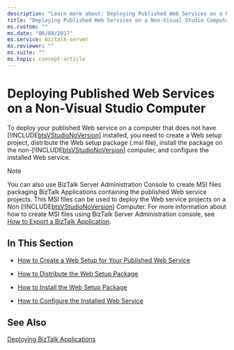 ```yaml
---
description: "Learn more about: Deploying Published Web Services on a Non-Visual Studio Computer"
title: "Deploying Published Web Services on a Non-Visual Studio Computer"
ms.custom: ""
ms.date: "06/08/2017"
ms.service: biztalk-server
ms.reviewer: ""
ms.suite: ""
ms.topic: concept-article
---
```

# Deploying Published Web Services on a Non-Visual Studio Computer
To deploy your published Web service on a computer that does not have [!INCLUDE[btsVStudioNoVersion](../includes/btsvstudionoversion-md.md)] installed, you need to create a Web setup project, distribute the Web setup package (.msi file), install the package on the non-[!INCLUDE[btsVStudioNoVersion](../includes/btsvstudionoversion-md.md)] computer, and configure the installed Web service.  
  
> [!NOTE]
>  You can also use BizTalk Server Administration Console to create MSI files packaging BizTalk Applications containing the published Web service projects. This MSI files can be used to deploy the Web service projects on a Non [!INCLUDE[btsVStudioNoVersion](../includes/btsvstudionoversion-md.md)] Computer. For more information about how to create MSI files using BizTalk Server Administration console, see [How to Export a BizTalk Application](../core/how-to-export-a-biztalk-application.md).  
  
## In This Section  
  
-   [How to Create a Web Setup for Your Published Web Service](../core/how-to-create-a-web-setup-for-your-published-web-service.md)  
  
-   [How to Distribute the Web Setup Package](../core/how-to-distribute-the-web-setup-package.md)  
  
-   [How to Install the Web Setup Package](../core/how-to-install-the-web-setup-package.md)  
  
-   [How to Configure the Installed Web Service](../core/how-to-configure-the-installed-web-service.md)  
  
## See Also  
 [Deploying BizTalk Applications](../core/deploying-biztalk-applications.md)
